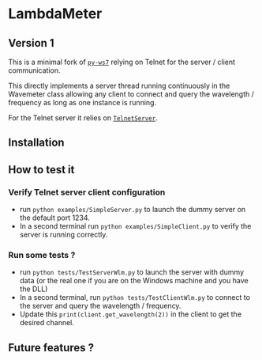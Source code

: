# LambdaMeter

## Version 1

This is a minimal fork of [`py-ws7`](https://github.com/stepansnigirev/py-ws7) relying on Telnet for the server / client communication.

This directly implements a server thread running continuously in the Wavemeter class allowing any client to connect and query the
wavelength / frequency as long as one instance is running.

For the Telnet server it relies on [`TelnetServer`](https://github.com/OliverLSanz/python-telnetserver).

## Installation

## How to test it

### Verify Telnet server client configuration
- run `python examples/SimpleServer.py` to launch the dummy server on the default port 1234.
- In a second terminal run `python examples/SimpleClient.py` to verify the server is running correctly.

### Run some tests ?
- run `python tests/TestServerWlm.py` to launch the server with dummy data (or the real one if you are on the Windows machine and you have the DLL)
- In a second terminal, run `python tests/TestClientWlm.py` to connect to the server and query the wavelength / frequency.
- Update this `print(client.get_wavelength(2))` in the client to get the desired channel.

## Future features ?


